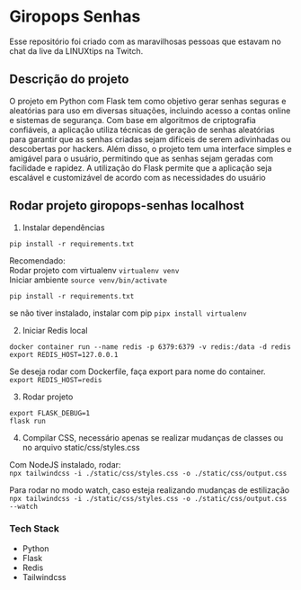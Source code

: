 # Giropops Senhas

Esse repositório foi criado com as maravilhosas pessoas que estavam no chat da live da LINUXtips na Twitch.

## Descrição do projeto

O projeto em Python com Flask tem como objetivo gerar senhas seguras e aleatórias para uso em diversas situações, incluindo acesso a contas online e sistemas de segurança. Com base em algoritmos de criptografia confiáveis, a aplicação utiliza técnicas de geração de senhas aleatórias para garantir que as senhas criadas sejam difíceis de serem adivinhadas ou descobertas por hackers. Além disso, o projeto tem uma interface simples e amigável para o usuário, permitindo que as senhas sejam geradas com facilidade e rapidez. A utilização do Flask permite que a aplicação seja escalável e customizável de acordo com as necessidades do usuário

## Rodar projeto giropops-senhas localhost

1. Instalar dependências

`pip install -r requirements.txt`

Recomendado:\
Rodar projeto com virtualenv `virtualenv venv`\
Iniciar ambiente `source venv/bin/activate`

`pip install -r requirements.txt`

se não tiver instalado, instalar com pip `pipx install virtualenv`

2. Iniciar Redis local

`docker container run --name redis -p 6379:6379 -v redis:/data -d redis`\
`export REDIS_HOST=127.0.0.1`

Se deseja rodar com Dockerfile, faça export para nome do container.\
`export REDIS_HOST=redis`

3. Rodar projeto

`export FLASK_DEBUG=1`\
`flask run`

4. Compilar CSS, necessário apenas se realizar mudanças de classes ou no arquivo static/css/styles.css

Com NodeJS instalado, rodar:\
`npx tailwindcss -i ./static/css/styles.css -o ./static/css/output.css`

Para rodar no modo watch, caso esteja realizando mudanças de estilização\
`npx tailwindcss -i ./static/css/styles.css -o ./static/css/output.css --watch`

### Tech Stack

- Python
- Flask
- Redis
- Tailwindcss

